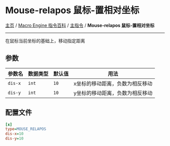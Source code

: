# Mouse-relapos 鼠标-置相对坐标
[主页](/wiki/Home.md) / [Macro Engine 指令百科](/wiki/Command.md) / [主指令](/wiki/Command.md) / **Mouse-relapos 鼠标-置相对坐标**

---

在鼠标当前坐标的基础上，移动指定距离

## 参数

|参数名|数据类型|默认值|用法|
|-|-|-|-|
|`dis-x`|`int`|`10`|x坐标的移动距离，负数为相反移动|
|`dis-y`|`int`|`10`|y坐标的移动距离，负数为相反移动|

## 配置文件

```ini
[x]
type=MOUSE_RELAPOS
dis-x=10
dis-y=10
```